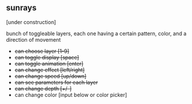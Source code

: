 ## sunrays

[under construction]

bunch of toggleable layers, each one having a certain pattern, color, and a direction of movement

- ~~can choose layer [1-9]~~
- ~~can toggle display [space]~~
- ~~can toggle animation [enter]~~
- ~~can change effect [left/right]~~
- ~~can change speed [up/down]~~
- ~~can see parameters for each layer~~
- ~~can change depth [+/-]~~
- can change color [input below or color picker]
